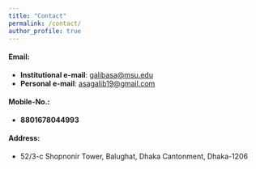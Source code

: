 ```yaml
---
title: "Contact"
permalink: /contact/
author_profile: true
---
```

#### Email:

* <b>Institutional e-mail</b>: galibasa@msu.edu
* <b>Personal e-mail</b>: asagalib19@gmail.com

#### Mobile-No.:

* <b>8801678044993</b>

#### Address:

* 52/3-c Shopnonir Tower, Balughat, Dhaka Cantonment, Dhaka-1206

<!-- 
<b>[MOPO: Model-based Offline Policy Optimization](http://lantaoyu.com/publications/MOPO)</b> <br> 
Tianhe Yu\*, Garrett Thomas\*, <b>Lantao Yu</b>, Stefano Ermon, James Zou, Sergey Levine, Chelsea Finn, Tengyu Ma.
<i>The 34th Conference on Neural Information Processing Systems</i>. <b>NeurIPS 2020</b>.

<b>[A Study of AI Population Dynamics with Million-agent Reinforcement Learning](http://lantaoyu.com/publications/MA)</b><br>
Yaodong Yang\*, <b>Lantao Yu</b>\*, Yiwei Bai\*, Jun Wang, Weinan Zhang, Ying Wen, Yong Yu. <i>The 17th International Conference on Autonomous Agents and Multi-Agent Systems.</i> <b>AAMAS 2018</b>. -->





<!-- [\* denotes equal contribution] -->